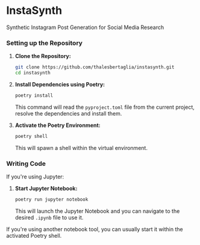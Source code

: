 # InstaSynth
Synthetic Instagram Post Generation for Social Media Research

### Setting up the Repository
1. **Clone the Repository:**  
   ```bash
   git clone https://github.com/thalesbertaglia/instasynth.git
   cd instasynth
   ```

2. **Install Dependencies using Poetry:**  
   ```bash
   poetry install
   ```

   This command will read the `pyproject.toml` file from the current project, resolve the dependencies and install them.

3. **Activate the Poetry Environment:**  
   ```bash
   poetry shell
   ```

   This will spawn a shell within the virtual environment.

### Writing Code

If you're using Jupyter:

1. **Start Jupyter Notebook:**  
   ```bash
   poetry run jupyter notebook
   ```

   This will launch the Jupyter Notebook and you can navigate to the desired `.ipynb` file to use it.

If you're using another notebook tool, you can usually start it within the activated Poetry shell.
